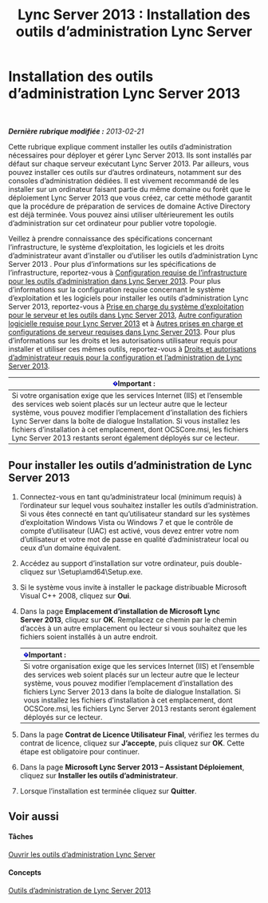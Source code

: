 ﻿---
title: 'Lync Server 2013 : Installation des outils d’administration Lync Server'
TOCTitle: Installation des outils d’administration Lync Server
ms:assetid: 842b85e4-2eeb-464f-b1c1-ceb8cc04f8d5
ms:mtpsurl: https://technet.microsoft.com/fr-fr/library/Gg398665(v=OCS.15)
ms:contentKeyID: 49297927
ms.date: 05/20/2016
mtps_version: v=OCS.15
ms.translationtype: HT
---

# Installation des outils d’administration Lync Server 2013

 

_**Dernière rubrique modifiée :** 2013-02-21_

Cette rubrique explique comment installer les outils d’administration nécessaires pour déployer et gérer Lync Server 2013. Ils sont installés par défaut sur chaque serveur exécutant Lync Server 2013. Par ailleurs, vous pouvez installer ces outils sur d’autres ordinateurs, notamment sur des consoles d’administration dédiées. Il est vivement recommandé de les installer sur un ordinateur faisant partie du même domaine ou forêt que le déploiement Lync Server 2013 que vous créez, car cette méthode garantit que la procédure de préparation de services de domaine Active Directory est déjà terminée. Vous pouvez ainsi utiliser ultérieurement les outils d’administration sur cet ordinateur pour publier votre topologie.

Veillez à prendre connaissance des spécifications concernant l’infrastructure, le système d’exploitation, les logiciels et les droits d’administrateur avant d’installer ou d’utiliser les outils d’administration Lync Server 2013 . Pour plus d’informations sur les spécifications de l’infrastructure, reportez-vous à [Configuration requise de l’infrastructure pour les outils d’administration dans Lync Server 2013](lync-server-2013-administrative-tools-infrastructure-requirements.md). Pour plus d’informations sur la configuration requise concernant le système d’exploitation et les logiciels pour installer les outils d’administration Lync Server 2013, reportez-vous à [Prise en charge du système d’exploitation pour le serveur et les outils dans Lync Server 2013](lync-server-2013-server-and-tools-operating-system-support.md), [Autre configuration logicielle requise pour Lync Server 2013](lync-server-2013-additional-software-requirements.md) et à [Autres prises en charge et configurations de serveur requises dans Lync Server 2013](lync-server-2013-additional-server-support-and-requirements.md). Pour plus d’informations sur les droits et les autorisations utilisateur requis pour installer et utiliser ces mêmes outils, reportez-vous à [Droits et autorisations d’administrateur requis pour la configuration et l’administration de Lync Server 2013](lync-server-2013-administrator-rights-and-permissions-required-for-setup-and-administration.md).

<table>
<thead>
<tr class="header">
<th><img src="images/Gg425917.important(OCS.15).gif" title="important" alt="important" />Important :</th>
</tr>
</thead>
<tbody>
<tr class="odd">
<td>Si votre organisation exige que les services Internet (IIS) et l’ensemble des services web soient placés sur un lecteur autre que le lecteur système, vous pouvez modifier l’emplacement d’installation des fichiers Lync Server dans la boîte de dialogue Installation. Si vous installez les fichiers d’installation à cet emplacement, dont OCSCore.msi, les fichiers Lync Server 2013 restants seront également déployés sur ce lecteur.</td>
</tr>
</tbody>
</table>


## Pour installer les outils d’administration de Lync Server 2013

1.  Connectez-vous en tant qu’administrateur local (minimum requis) à l’ordinateur sur lequel vous souhaitez installer les outils d’administration. Si vous êtes connecté en tant qu’utilisateur standard sur les systèmes d’exploitation Windows Vista ou Windows 7 et que le contrôle de compte d’utilisateur (UAC) est activé, vous devez entrer votre nom d’utilisateur et votre mot de passe en qualité d’administrateur local ou ceux d’un domaine équivalent.

2.  Accédez au support d’installation sur votre ordinateur, puis double-cliquez sur \\Setup\\amd64\\Setup.exe.

3.  Si le système vous invite à installer le package distribuable Microsoft Visual C++ 2008, cliquez sur **Oui**.

4.  Dans la page **Emplacement d’installation de Microsoft Lync Server 2013**, cliquez sur **OK**. Remplacez ce chemin par le chemin d’accès à un autre emplacement ou lecteur si vous souhaitez que les fichiers soient installés à un autre endroit.
    
    <table>
    <thead>
    <tr class="header">
    <th><img src="images/Gg425917.important(OCS.15).gif" title="important" alt="important" />Important :</th>
    </tr>
    </thead>
    <tbody>
    <tr class="odd">
    <td>Si votre organisation exige que les services Internet (IIS) et l’ensemble des services web soient placés sur un lecteur autre que le lecteur système, vous pouvez modifier l’emplacement d’installation des fichiers Lync Server 2013 dans la boîte de dialogue Installation. Si vous installez les fichiers d’installation à cet emplacement, dont OCSCore.msi, les fichiers Lync Server 2013 restants seront également déployés sur ce lecteur.</td>
    </tr>
    </tbody>
    </table>


5.  Dans la page **Contrat de Licence Utilisateur Final**, vérifiez les termes du contrat de licence, cliquez sur **J’accepte**, puis cliquez sur **OK**. Cette étape est obligatoire pour continuer.

6.  Dans la page **Microsoft Lync Server 2013 – Assistant Déploiement**, cliquez sur **Installer les outils d’administrateur**.

7.  Lorsque l’installation est terminée cliquez sur **Quitter**.

## Voir aussi

#### Tâches

[Ouvrir les outils d’administration Lync Server](lync-server-2013-open-lync-server-administrative-tools.md)  

#### Concepts

[Outils d’administration de Lync Server 2013](lync-server-2013-lync-server-administrative-tools.md)

